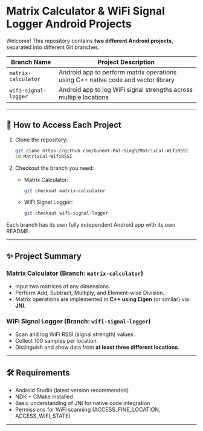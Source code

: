 # Matrix Calculator & WiFi Signal Logger Android Projects

Welcome! This repository contains **two different Android projects**, separated into different Git branches.

| Branch Name        | Project Description                                                               |
|--------------------|-----------------------------------------------------------------------------------|
| `matrix-calculator` | Android app to perform matrix operations using C++ native code and vector library |
| `wifi-signal-logger`| Android app to log WiFi signal strengths across multiple locations                |

---

## 📜 How to Access Each Project

1. Clone the repository:
   ```bash
   git clone https://github.com/Guneet-Pal-Singh/MatrixCal-WifiRSSI
   cd MatrixCal-WifiRSSI
   ```

2. Checkout the branch you need:

   - Matrix Calculator:
     ```bash
     git checkout matrix-calculator
     ```

   - WiFi Signal Logger:
     ```bash
     git checkout wifi-signal-logger
     ```

Each branch has its own fully independent Android app with its own README.

---

## ✨ Project Summary

### Matrix Calculator (Branch: `matrix-calculator`)
- Input two matrices of any dimensions.
- Perform Add, Subtract, Multiply, and Element-wise Division.
- Matrix operations are implemented in **C++ using Eigen** (or similar) via **JNI**.

### WiFi Signal Logger (Branch: `wifi-signal-logger`)
- Scan and log WiFi RSSI (signal strength) values.
- Collect 100 samples per location.
- Distinguish and show data from **at least three different locations**.

---

## 🛠 Requirements
- Android Studio (latest version recommended)
- NDK + CMake installed
- Basic understanding of JNI for native code integration
- Permissions for WiFi scanning (ACCESS_FINE_LOCATION, ACCESS_WIFI_STATE)

---

